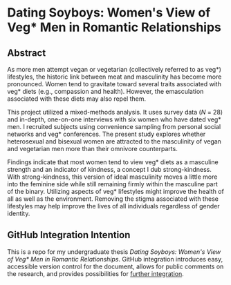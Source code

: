 # Dating Soyboys: Women's View of Veg* Men in Romantic Relationships

## Abstract

As more men attempt vegan or vegetarian (collectively referred to as veg*) lifestyles, the historic link between meat and masculinity has become more pronounced. Women tend to gravitate toward several traits associated with veg* diets (e.g., compassion and health). However, the emasculation associated with these diets may also repel them.

This project utilized a mixed-methods analysis. It uses survey data (_N_ = 28) and in-depth, one-on-one interviews with six women who have dated veg* men. I recruited subjects using convenience sampling from personal social networks and veg* conferences. The present study explores whether heterosexual and bisexual women are attracted to the masculinity of vegan and vegetarian men more than their omnivore counterparts. 

Findings indicate that most women tend to view veg* diets as a masculine strength and an indicator of kindness, a concept I dub strong-kindness. With strong-kindness, this version of ideal masculinity moves a little more into the feminine side while still remaining firmly within the masculine part of the binary. Utilizing aspects of veg* lifestyles might improve the health of all as well as the environment. Removing the stigma associated with these lifestyles may help improve the lives of
all individuals regardless of gender identity.

## GitHub Integration Intention

This is a repo for my undergraduate thesis _Dating Soyboys: Women's View of Veg* Men in Romantic Relationships_. GitHub integration introduces easy, accessible version control for the document, allows for public comments on the research, and provides possibilities for [further integration](https://www.aijo.info/2019/12/21/pglt-workflow/).
